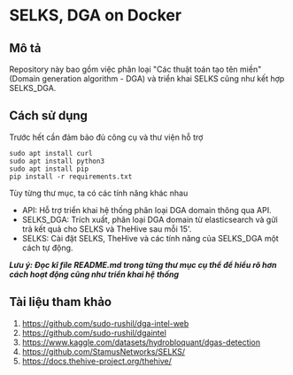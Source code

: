 # SELKS, DGA on Docker
## Mô tả
Repository này bao gồm việc phân loại "Các thuật toán tạo tên miền" (Domain generation algorithm - DGA) và triển khai SELKS cũng như kết hợp SELKS_DGA.

## Cách sử dụng
Trước hết cần đảm bảo đủ công cụ và thư viện hỗ trợ
```
sudo apt install curl
sudo apt install python3
sudo apt install pip
pip install -r requirements.txt
```
Tùy từng thư mục, ta có các tính năng khác nhau
- API: Hỗ trợ triển khai hệ thống phân loại DGA domain thông qua API.
- SELKS_DGA: Trích xuất, phân loại DGA domain từ elasticsearch và gửi trả kết quả cho SELKS và TheHive sau mỗi 15'.
- SELKS: Cài đặt SELKS, TheHive và các tính năng của SELKS_DGA một cách tự động.

***Lưu ý: Đọc kĩ file README.md trong từng thư mục cụ thể để hiểu rõ hơn cách hoạt động cũng như triển khai hệ thống***

## Tài liệu tham khảo
1. https://github.com/sudo-rushil/dga-intel-web
2. https://github.com/sudo-rushil/dgaintel
3. https://www.kaggle.com/datasets/hydrobloquant/dgas-detection
4. https://github.com/StamusNetworks/SELKS/ 
5. https://docs.thehive-project.org/thehive/ 

